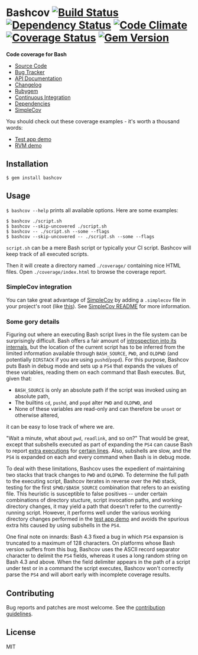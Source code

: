 # Bashcov [![Build Status](https://secure.travis-ci.org/infertux/bashcov.png?branch=master)](https://travis-ci.org/infertux/bashcov) [![Dependency Status](https://gemnasium.com/infertux/bashcov.png)](https://gemnasium.com/infertux/bashcov) [![Code Climate](https://codeclimate.com/github/infertux/bashcov.png)](https://codeclimate.com/github/infertux/bashcov) [![Coverage Status](https://coveralls.io/repos/infertux/bashcov/badge.png?branch=master)](https://coveralls.io/r/infertux/bashcov) [![Gem Version](http://img.shields.io/gem/v/bashcov.svg)](https://rubygems.org/gems/bashcov)

**Code coverage for Bash**

  * [Source Code]
  * [Bug Tracker]
  * [API Documentation]
  * [Changelog]
  * [Rubygem]
  * [Continuous Integration]
  * [Dependencies]
  * [SimpleCov]

[Source Code]: https://github.com/infertux/bashcov "Source Code on Github"
[Bug Tracker]: https://github.com/infertux/bashcov/issues "Bug Tracker on Github"
[API documentation]: http://rubydoc.info/gems/bashcov/frames "API Documentation on Rubydoc"
[Changelog]: https://github.com/infertux/bashcov/blob/master/CHANGELOG.md "Project Changelog"
[Rubygem]: https://rubygems.org/gems/bashcov "Bashcov on Rubygems"
[Continuous Integration]: https://travis-ci.org/infertux/bashcov "Bashcov on Travis-CI"
[Dependencies]: https://gemnasium.com/infertux/bashcov "Bashcov dependencies on Gemnasium"
[Bashcov]: https://github.com/infertux/bashcov
[SimpleCov]: https://github.com/colszowka/simplecov "Bashcov is backed by SimpleCov to generate awesome coverage report"
[Test app demo]: http://infertux.github.com/bashcov/test_app/ "Coverage for the bundled test application"

You should check out these coverage examples - it's worth a thousand words:

  - [Test app demo]
  - [RVM demo](http://infertux.github.com/bashcov/rvm/ "Coverage for RVM")

## Installation

`$ gem install bashcov`

## Usage

`$ bashcov --help` prints all available options.
Here are some examples:

    $ bashcov ./script.sh
    $ bashcov --skip-uncovered ./script.sh
    $ bashcov -- ./script.sh --some --flags
    $ bashcov --skip-uncovered -- ./script.sh --some --flags

`script.sh` can be a mere Bash script or typically your CI script.
Bashcov will keep track of all executed scripts.

Then it will create a directory named `./coverage/` containing nice HTML files.
Open `./coverage/index.html` to browse the coverage report.

### SimpleCov integration

You can take great advantage of [SimpleCov] by adding a `.simplecov` file in your project's root (like [this](https://github.com/infertux/bashcov/blob/master/spec/test_app/.simplecov)).
See [SimpleCov README](https://github.com/colszowka/simplecov#readme) for more information.

### Some gory details

Figuring out where an executing Bash script lives in the file system can be
surprisingly difficult.  Bash offers a fair amount of [introspection into its
internals](https://www.gnu.org/software/bash/manual/html_node/Bash-Variables.html),
but the location of the current script has to be inferred from the limited
information available through `BASH_SOURCE`, `PWD`, and `OLDPWD` (and
potentially `DIRSTACK` if you are using `pushd`/`popd`).  For this purpose,
Bashcov puts Bash in debug mode and sets up a `PS4` that expands the values of
these variables, reading them on each command that Bash executes.  But, given
that:

  * `BASH_SOURCE` is only an absolute path if the script was invoked using an
    absolute path,
  * The builtins `cd`, `pushd`, and `popd` alter `PWD` and `OLDPWD`, and
  * None of these variables are read-only and can therefore be `unset` or
    otherwise altered,

it can be easy to lose track of where we are.

"Wait a minute, what about `pwd`, `readlink`, and so on?"  That would be great,
except that subshells executed as part of expanding the `PS4` can cause Bash to
report [extra executions](https://github.com/infertux/bashcov/commit/4130874e30a05b7ab6ea66fb96a19acaa973c178)
for [certain lines](https://github.com/infertux/bashcov/pull/16).  Also,
subshells are slow, and the `PS4` is expanded on each and every command when
Bash is in debug mode.

To deal with these limitations, Bashcov uses the expedient of maintaining two
stacks that track changes to `PWD` and `OLDPWD`.  To determine the full path to
the executing script, Bashcov iterates in reverse over the `PWD` stack, testing
for the first `$PWD/$BASH_SOURCE` combination that refers to an existing file.
This heuristic is susceptible to false positives -- under certain combinations
of directory stucture, script invocation paths, and working directory changes,
it may yield a path that doesn't refer to the currently-running script.
However, it performs well under the various working directory changes performed
in the [test app demo] and avoids the spurious extra hits caused by using
subshells in the `PS4`.

One final note on innards: Bash 4.3 fixed a bug in which `PS4` expansion is
truncated to a maximum of 128 characters.  On platforms whose Bash version
suffers from this bug, Bashcov uses the ASCII record separator character to
delimit the `PS4` fields, whereas it uses a long random string on Bash 4.3 and
above.  When the field delimiter appears in the path of a script under test or
in a command the script executes, Bashcov won't correctly parse the `PS4` and
will abort early with incomplete coverage results.

## Contributing

Bug reports and patches are most welcome.
See the [contribution guidelines](https://github.com/infertux/bashcov/blob/master/CONTRIBUTING.md).

## License

MIT


